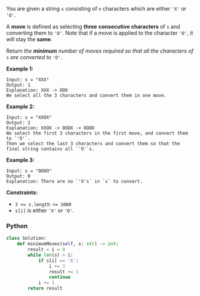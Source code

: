 You are given a string  `s`  consisting of  `n`  characters which are either  `'X'`  or  `'O'`.

A  **move**  is defined as selecting  **three**  **consecutive characters**  of  `s`  and converting them to  `'O'`. Note that if a move is applied to the character  `'O'`, it will stay the  **same**.

Return  _the  **minimum**  number of moves required so that all the characters of_ `s` _are converted to_ `'O'`.

**Example 1:**
```
Input: s = "XXX"
Output: 1
Explanation: XXX -> OOO
We select all the 3 characters and convert them in one move.
```

**Example 2:**
```
Input: s = "XXOX"
Output: 2
Explanation: XXOX -> OOOX -> OOOO
We select the first 3 characters in the first move, and convert them to `'O'`.
Then we select the last 3 characters and convert them so that the final string contains all `'O'`s.
```

**Example 3:**
```
Input: s = "OOOO"
Output: 0
Explanation: There are no `'X's` in `s` to convert.
```

**Constraints:**

-   `3 <= s.length <= 1000`
-   `s[i]`  is either  `'X'`  or  `'O'`.


### Python
```python
class Solution:
    def minimumMoves(self, s: str) -> int:
        result = i = 0
        while len(s) > i:
            if s[i] == 'X':
                i += 3
                result += 1
                continue
            i += 1
        return result
```